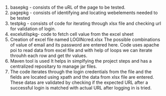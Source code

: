 1.  basepkg - consists of the uRL of the page to be tested.
2.  pagepkg - consists of identifying and locating webelements needed to be tested
3.  testpkg - consists of code for iterating through xlsx file and checking url for validation of login.
4.  excelutilspkg- code to fetch cell value from the excel sheet
5. Creation of excel file named LOGINcred.xlsx
   The possible combinations of value of email and its password are entered here.
   Code uses apache poi to read data from excel file and with help of loops we can iterate throuhh each row and get thr values.
6. Maven tool is used
   It helps in simplfying the project steps and has a centralized repositary to manage jar files.
7. The code iterates through the login credentials from the file and the fields are located using xpath and the data from xlsx file are entered.
   These datas are validated by checking if the expected URL after a successful login is matched with actual URL after logging in is tried.

   
